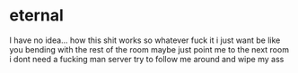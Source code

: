 # eternal
I have no idea...
how this shit works 
so whatever fuck it 
i just want be like you 
bending with the rest of the room maybe just point me to the next room
i dont need a fucking man server try to follow me around and wipe my ass
